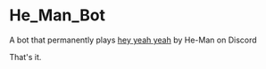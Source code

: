 # He_Man_Bot
A bot that permanently plays [hey yeah yeah](https://www.youtube.com/watch?v=ZZ5LpwO-An4) by He-Man on Discord

That's it.
